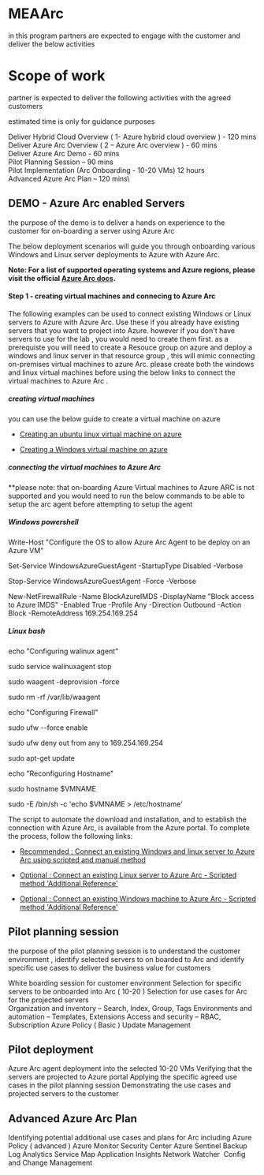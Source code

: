 # MEAArc

in this program partners are expected to engage with the customer and deliver the below activities 

# Scope of work 
partner is expected to deliver the following activities with the agreed customers  

estimated time is only for guidance purposes 

Deliver Hybrid Cloud Overview ( 1- Azure hybrid cloud overview )  - 120 mins\
Deliver Azure Arc Overview ( 2 – Azure Arc overview  ) - 60 mins\
Deliver Azure Arc Demo - 60 mins\
Pilot Planning Session – 90 mins\
Pilot Implementation (Arc Onboarding - 10-20 VMs) 12 hours  
Advanced Azure Arc Plan – 120 mins\

## DEMO - Azure Arc enabled Servers

the purpose of the demo is to deliver a hands on experience to the customer for on-boarding a server using Azure Arc

The below deployment scenarios will guide you through onboarding various Windows and Linux server deployments to Azure with Azure Arc. 

**Note: For a list of supported operating systems and Azure regions, please visit the official [Azure Arc docs](https://docs.microsoft.com/en-us/azure/azure-arc/servers/overview).**


#### Step 1 - creating virtual machines and connecing to Azure Arc

The following examples can be used to connect existing Windows or Linux servers to Azure with Azure Arc. Use these if you already have existing servers that you want to project into Azure. however if you don't have servers to use for the lab , you would need to create them first. as a prerequiste you will need to create a Resouce group on azure and deploy a windows and linux server in that resource group , this will mimic connecting on-premises virtual machines to azure Arc. please create both the windows and linux virtual machines before using the below links to connect the virtual machines to Azure Arc . 

##### creating virtual machines 
you can use the below guide to create a virtual machine on azure 

* [Creating an ubuntu linux virtual machine on azure](https://docs.microsoft.com/bs-cyrl-ba/azure/virtual-machines/linux/quick-create-portal)

* [Creating a Windows virtual machine on azure](https://docs.microsoft.com/en-us/azure/virtual-machines/windows/quick-create-portal)

##### connecting the virtual machines to Azure Arc


**please note: that on-boarding Azure Virtual machines to Azure ARC is not supported and you would need to run the below commands to be able to setup the arc agent before attempting to setup the agent 

##### *Windows* powershell

Write-Host "Configure the OS to allow Azure Arc Agent to be deploy on an Azure VM"

Set-Service WindowsAzureGuestAgent -StartupType Disabled -Verbose

Stop-Service WindowsAzureGuestAgent -Force -Verbose

New-NetFirewallRule -Name BlockAzureIMDS -DisplayName "Block access to Azure IMDS" -Enabled True -Profile Any -Direction Outbound -Action Block -RemoteAddress 169.254.169.254 



##### *Linux* bash 

echo "Configuring walinux agent"

sudo service walinuxagent stop

sudo waagent -deprovision -force

sudo rm -rf /var/lib/waagent

echo "Configuring Firewall"

sudo ufw --force enable

sudo ufw deny out from any to 169.254.169.254

sudo apt-get update

echo "Reconfiguring Hostname"

sudo hostname $VMNAME

sudo -E /bin/sh -c 'echo $VMNAME > /etc/hostname'

The script to automate the download and installation, and to establish the connection with Azure Arc, is available from the Azure portal. To complete the process, follow the following links:

* [Recommended : Connect an existing Windows and linux server to Azure Arc using scripted and manual method](https://docs.microsoft.com/en-us/azure/azure-arc/servers/onboard-portal)

* [Optional : Connect an existing Linux server to Azure Arc - Scripted method 'Additional Reference'](azure_arc_servers_jumpstart/docs/onboard_server_linux.md)

* [Optional : Connect an existing Windows machine to Azure Arc - Scripted method 'Additional Reference'](azure_arc_servers_jumpstart/docs/onboard_server_win.md)


## Pilot planning session 

the purpose of the pilot planning session is to understand the customer environment , identify selected servers to on boarded to Arc and identify specific use cases to deliver the business value for customers 

  White boarding session for customer environment
  Selection for specific servers to be onboarded into Arc ( 10-20 )
  Selection for use cases for Arc for the projected servers  
    Organization and inventory – Search, Index, Group, Tags
    Environments and automation – Templates, Extensions
    Access and security –  RBAC, Subscription
    Azure Policy ( Basic )
    Update Management
    
## Pilot deployment 

Azure Arc agent deployment into the selected 10-20 VMs
Verifying that the servers are projected to Azure portal
Applying the specific agreed use cases in the pilot planning session
Demonstrating the use cases and projected servers to the customer 


## Advanced Azure Arc Plan


Identifying  potential additional use cases and plans for Arc including 
Azure Policy ( advanced )
Azure Monitor
Security Center
Azure Sentinel
Backup
Log Analytics
Service Map
Application Insights
Network Watcher 
Config and Change Management


